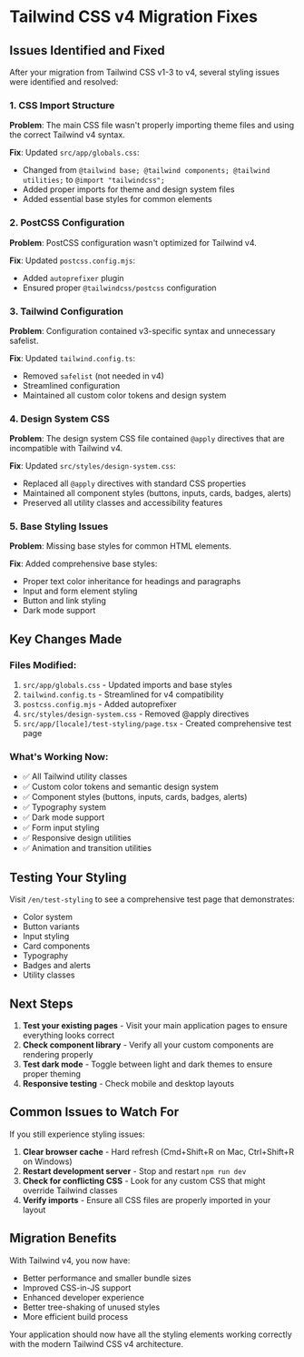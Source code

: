 # Tailwind CSS v4 Migration Fixes

## Issues Identified and Fixed

After your migration from Tailwind CSS v1-3 to v4, several styling issues were identified and resolved:

### 1. CSS Import Structure
**Problem**: The main CSS file wasn't properly importing theme files and using the correct Tailwind v4 syntax.

**Fix**: Updated `src/app/globals.css`:
- Changed from `@tailwind base; @tailwind components; @tailwind utilities;` to `@import "tailwindcss";`
- Added proper imports for theme and design system files
- Added essential base styles for common elements

### 2. PostCSS Configuration
**Problem**: PostCSS configuration wasn't optimized for Tailwind v4.

**Fix**: Updated `postcss.config.mjs`:
- Added `autoprefixer` plugin
- Ensured proper `@tailwindcss/postcss` configuration

### 3. Tailwind Configuration
**Problem**: Configuration contained v3-specific syntax and unnecessary safelist.

**Fix**: Updated `tailwind.config.ts`:
- Removed `safelist` (not needed in v4)
- Streamlined configuration
- Maintained all custom color tokens and design system

### 4. Design System CSS
**Problem**: The design system CSS file contained `@apply` directives that are incompatible with Tailwind v4.

**Fix**: Updated `src/styles/design-system.css`:
- Replaced all `@apply` directives with standard CSS properties
- Maintained all component styles (buttons, inputs, cards, badges, alerts)
- Preserved all utility classes and accessibility features

### 5. Base Styling Issues
**Problem**: Missing base styles for common HTML elements.

**Fix**: Added comprehensive base styles:
- Proper text color inheritance for headings and paragraphs
- Input and form element styling
- Button and link styling
- Dark mode support

## Key Changes Made

### Files Modified:
1. `src/app/globals.css` - Updated imports and base styles
2. `tailwind.config.ts` - Streamlined for v4 compatibility
3. `postcss.config.mjs` - Added autoprefixer
4. `src/styles/design-system.css` - Removed @apply directives
5. `src/app/[locale]/test-styling/page.tsx` - Created comprehensive test page

### What's Working Now:
- ✅ All Tailwind utility classes
- ✅ Custom color tokens and semantic design system
- ✅ Component styles (buttons, inputs, cards, badges, alerts)
- ✅ Typography system
- ✅ Dark mode support
- ✅ Form input styling
- ✅ Responsive design utilities
- ✅ Animation and transition utilities

## Testing Your Styling

Visit `/en/test-styling` to see a comprehensive test page that demonstrates:
- Color system
- Button variants
- Input styling
- Card components
- Typography
- Badges and alerts
- Utility classes

## Next Steps

1. **Test your existing pages** - Visit your main application pages to ensure everything looks correct
2. **Check component library** - Verify all your custom components are rendering properly
3. **Test dark mode** - Toggle between light and dark themes to ensure proper theming
4. **Responsive testing** - Check mobile and desktop layouts

## Common Issues to Watch For

If you still experience styling issues:

1. **Clear browser cache** - Hard refresh (Cmd+Shift+R on Mac, Ctrl+Shift+R on Windows)
2. **Restart development server** - Stop and restart `npm run dev`
3. **Check for conflicting CSS** - Look for any custom CSS that might override Tailwind classes
4. **Verify imports** - Ensure all CSS files are properly imported in your layout

## Migration Benefits

With Tailwind v4, you now have:
- Better performance and smaller bundle sizes
- Improved CSS-in-JS support
- Enhanced developer experience
- Better tree-shaking of unused styles
- More efficient build process

Your application should now have all the styling elements working correctly with the modern Tailwind CSS v4 architecture.